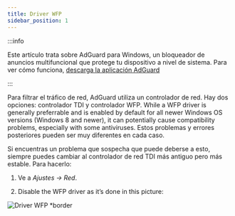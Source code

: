 ```yaml
---
title: Driver WFP
sidebar_position: 1
---
```


:::info

Este artículo trata sobre AdGuard para Windows, un bloqueador de anuncios multifuncional que protege tu dispositivo a nivel de sistema. Para ver cómo funciona, [descarga la aplicación AdGuard](https://agrd.io/download-kb-adblock)

:::

Para filtrar el tráfico de red, AdGuard utiliza un controlador de red. Hay dos opciones: controlador TDI y controlador WFP. While a WFP driver is generally preferrable and is enabled by default for all newer Windows OS versions (Windows 8 and newer), it can potentially cause compatibility problems, especially with some antiviruses. Estos problemas y errores posteriores pueden ser muy diferentes en cada caso.

Si encuentras un problema que sospecha que puede deberse a esto, siempre puedes cambiar al controlador de red TDI más antiguo pero más estable. Para hacerlo:

1. Ve a *Ajustes → Red*.

2. Disable the WFP driver as it’s done in this picture:

![Driver WFP *border](https://cdn.adtidy.org/content/kb/ad_blocker/windows/solving-problems/wfp-driver.png)
